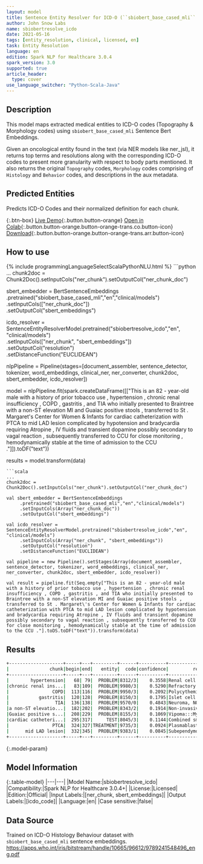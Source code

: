 ```yaml
---
layout: model
title: Sentence Entity Resolver for ICD-O (``sbiobert_base_cased_mli`` embeddings)
author: John Snow Labs
name: sbiobertresolve_icdo
date: 2021-05-16
tags: [entity_resolution, clinical, licensed, en]
task: Entity Resolution
language: en
edition: Spark NLP for Healthcare 3.0.4
spark_version: 3.0
supported: true
article_header:
  type: cover
use_language_switcher: "Python-Scala-Java"
---
```


## Description

This model maps extracted medical entities to ICD-O codes (Topography & Morphology codes) using `sbiobert_base_cased_mli` Sentence Bert Embeddings.

Given an oncological entity found in the text (via NER models like ner_jsl), it returns top terms and resolutions along with the corresponding ICD-O codes to present more granularity with respect to body parts mentioned. It also returns the original `Topography` codes, `Morphology` codes comprising of `Histology` and `Behavior` codes, and descriptions in the aux metadata.

## Predicted Entities

Predicts ICD-O Codes and their normalized definition for each chunk.

{:.btn-box}
[Live Demo](https://nlp.johnsnowlabs.com/demo){:.button.button-orange}
[Open in Colab](https://colab.research.google.com/github/JohnSnowLabs/spark-nlp-workshop/blob/master/tutorials/Certification_Trainings/Healthcare/3.Clinical_Entity_Resolvers.ipynb){:.button.button-orange.button-orange-trans.co.button-icon}
[Download](https://s3.amazonaws.com/auxdata.johnsnowlabs.com/clinical/models/sbiobertresolve_icdo_en_3.0.4_3.0_1621191532225.zip){:.button.button-orange.button-orange-trans.arr.button-icon}

## How to use



<div class="tabs-box" markdown="1">
{% include programmingLanguageSelectScalaPythonNLU.html %}
```python
...
chunk2doc = Chunk2Doc().setInputCols("ner_chunk").setOutputCol("ner_chunk_doc")
 
sbert_embedder = BertSentenceEmbeddings\
     .pretrained("sbiobert_base_cased_mli","en","clinical/models")\
     .setInputCols(["ner_chunk_doc"])\
     .setOutputCol("sbert_embeddings")
 
icdo_resolver = SentenceEntityResolverModel.pretrained("sbiobertresolve_icdo","en", "clinical/models") \
     .setInputCols(["ner_chunk", "sbert_embeddings"]) \
     .setOutputCol("resolution")\
     .setDistanceFunction("EUCLIDEAN")

nlpPipeline = Pipeline(stages=[document_assembler, sentence_detector, tokenizer, word_embeddings, clinical_ner, ner_converter, chunk2doc, sbert_embedder, icdo_resolver])

model = nlpPipeline.fit(spark.createDataFrame([["This is an 82 - year-old male with a history of prior tobacco use , hypertension , chronic renal insufficiency , COPD , gastritis , and TIA who initially presented to Braintree with a non-ST elevation MI and Guaiac positive stools , transferred to St . Margaret\'s Center for Women & Infants for cardiac catheterization with PTCA to mid LAD lesion complicated by hypotension and bradycardia requiring Atropine , IV fluids and transient dopamine possibly secondary to vagal reaction , subsequently transferred to CCU for close monitoring , hemodynamically stable at the time of admission to the CCU ."]]).toDF("text"))

results = model.transform(data)
```
```scala
...
chunk2doc = Chunk2Doc().setInputCols("ner_chunk").setOutputCol("ner_chunk_doc")
 
val sbert_embedder = BertSentenceEmbeddings
     .pretrained("sbiobert_base_cased_mli","en","clinical/models")
     .setInputCols(Array("ner_chunk_doc"))
     .setOutputCol("sbert_embeddings")
 
val icdo_resolver = SentenceEntityResolverModel.pretrained("sbiobertresolve_icdo","en", "clinical/models")
     .setInputCols(Array("ner_chunk", "sbert_embeddings"))
     .setOutputCol("resolution")
     .setDistanceFunction("EUCLIDEAN")

val pipeline = new Pipeline().setStages(Array(document_assembler, sentence_detector, tokenizer, word_embeddings, clinical_ner, ner_converter, chunk2doc, sbert_embedder, icdo_resolver))

val result = pipeline.fit(Seq.empty["This is an 82 - year-old male with a history of prior tobacco use , hypertension , chronic renal insufficiency , COPD , gastritis , and TIA who initially presented to Braintree with a non-ST elevation MI and Guaiac positive stools , transferred to St . Margaret\'s Center for Women & Infants for cardiac catheterization with PTCA to mid LAD lesion complicated by hypotension and bradycardia requiring Atropine , IV fluids and transient dopamine possibly secondary to vagal reaction , subsequently transferred to CCU for close monitoring , hemodynamically stable at the time of admission to the CCU ."].toDS.toDF("text")).transform(data)
```
</div>

## Results

```bash
+--------------------+-----+---+---------+------+----------+--------------------+--------------------+
|               chunk|begin|end|   entity|  code|confidence|         resolutions|               codes|
+--------------------+-----+---+---------+------+----------+--------------------+--------------------+
|        hypertension|   68| 79|  PROBLEM|8312/3|    0.3558|Renal cell carcin...|8312/3:::9964/3::...|
|chronic renal ins...|   83|109|  PROBLEM|9980/3|    0.5290|Refractory anemia...|9980/3:::8312/3::...|
|                COPD|  113|116|  PROBLEM|9950/3|    0.2092|Polycythemia vera...|9950/3:::8141/3::...|
|           gastritis|  120|128|  PROBLEM|8150/3|    0.1795|Islet cell carcin...|8150/3:::8153/3::...|
|                 TIA|  136|138|  PROBLEM|9570/0|    0.4843|Neuroma, NOS:::Ca...|9570/0:::8692/3::...|
|a non-ST elevatio...|  182|202|  PROBLEM|8343/2|    0.1914|Non-invasive EFVP...|8343/2:::9150/0::...|
|Guaiac positive s...|  208|229|  PROBLEM|8155/3|    0.1069|Vipoma:::Myeloid ...|8155/3:::9930/3::...|
|cardiac catheteri...|  295|317|     TEST|8045/3|    0.1144|Combined small ce...|8045/3:::9705/3::...|
|                PTCA|  324|327|TREATMENT|9735/3|    0.0924|Plasmablastic lym...|9735/3:::9365/3::...|
|      mid LAD lesion|  332|345|  PROBLEM|9383/1|    0.0845|Subependymoma:::D...|9383/1:::8806/3::...|
+--------------------+-----+---+---------+------+----------+--------------------+--------------------+
```

{:.model-param}
## Model Information

{:.table-model}
|---|---|
|Model Name:|sbiobertresolve_icdo|
|Compatibility:|Spark NLP for Healthcare 3.0.4+|
|License:|Licensed|
|Edition:|Official|
|Input Labels:|[ner_chunk, sbert_embeddings]|
|Output Labels:|[icdo_code]|
|Language:|en|
|Case sensitive:|false|

## Data Source

Trained on ICD-O Histology Behaviour dataset with ``sbiobert_base_cased_mli`` sentence embeddings.
https://apps.who.int/iris/bitstream/handle/10665/96612/9789241548496_eng.pdf